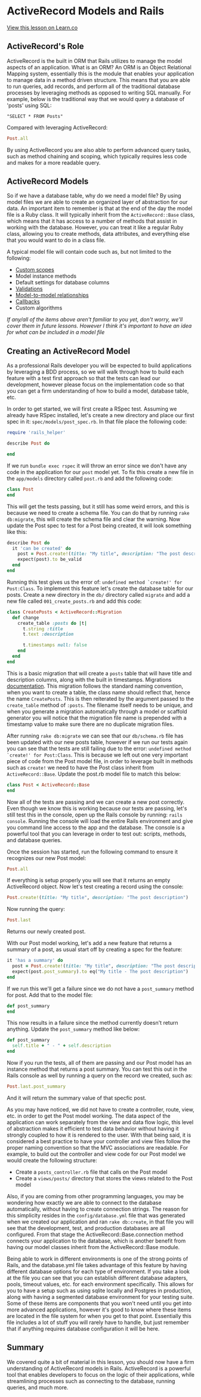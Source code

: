 # ActiveRecord Models and Rails

<a href='https://learn.co/lessons/rails-activerecord-models-and-rails-readme' data-visibility='hidden'>View this lesson on Learn.co</a>

## ActiveRecord's Role

ActiveRecord is the built in ORM that Rails utilizes to manage the model aspects of an application. What is an ORM? An ORM is an Object Relational Mapping system, essentially this is the module that enables your application to manage data in a method driven structure. This means that you are able to run queries, add records, and perform all of the traditional database processes by leveraging methods as opposed to writing SQL manually. For example, below is the traditional way that we would query a database of 'posts' using SQL:

```"SELECT * FROM Posts"```

Compared with leveraging ActiveRecord:

```ruby
Post.all
```

By using ActiveRecord you are also able to perform advanced query tasks, such as method chaining and scoping, which typically requires less code and makes for a more readable query.

## ActiveRecord Models

So if we have a database table, why do we need a model file? By using model files we are able to create an organized layer of abstraction for our data. An important item to remember is that at the end of the day the model file is a Ruby class. It will typically inherit from the `ActiveRecord::Base` class, which means that it has access to a number of methods that assist in working with the database. However, you can treat it like a regular Ruby class, allowing you to create methods, data attributes, and everything else that you would want to do in a class file.

A typical model file will contain code such as, but not limited to the following:

* [Custom scopes](http://api.rubyonrails.org/classes/ActiveRecord/Scoping/Named/ClassMethods.html)
* Model instance methods
* Default settings for database columns
* [Validations](http://api.rubyonrails.org/classes/ActiveModel/Validations/ClassMethods.html)
* [Model-to-model relationships](http://api.rubyonrails.org/classes/ActiveRecord/Associations/ClassMethods.html)
* [Callbacks](http://api.rubyonrails.org/classes/ActiveRecord/Callbacks.html)
* Custom algorithms

*If any/all of the items above aren't familiar to you yet, don't worry, we'll cover them in future lessons. However I think it's important to have an idea for what can be included in a model file*


## Creating an ActiveRecord Model

As a professional Rails developer you will be expected to build applications by leveraging a BDD process, so we will walk through how to build each feature with a test first approach so that the tests can lead our development, however please focus on the implementation code so that you can get a firm understanding of how to build a model, database table, etc.

In order to get started, we will first create a RSpec test. Assuming we already have RSpec installed, let's create a new directory and place our first spec in it: ```spec/models/post_spec.rb```. In that file place the following code:

```ruby
require 'rails_helper'

describe Post do

end
```

If we run ```bundle exec rspec``` it will throw an error since we don't have any code in the application for our ```post``` model yet. To fix this create a new file in the ```app/models``` directory called ```post.rb``` and add the following code:

```ruby
class Post
end
```

This will get the tests passing, but it still has some weird errors, and this is because we need to create a schema file. You can do that by running ```rake db:migrate```, this will create the schema file and clear the warning. Now update the Post spec to test for a Post being created, it will look something like this:

```ruby
describe Post do
  it 'can be created' do
    post = Post.create!(title: "My title", description: "The post description")
    expect(post).to be_valid
  end
end
```

Running this test gives us the error of: ```undefined method `create!' for Post:Class```. To implement this feature let's create the database table for our posts. Create a new directory in the ```db/``` directory called ```migrate``` and add a new file called ```001_create_posts.rb``` and add this code:

```ruby
class CreatePosts < ActiveRecord::Migration
  def change
    create_table :posts do |t|
      t.string :title
      t.text :description

      t.timestamps null: false
    end
  end
end
```

This is a basic migration that will create a ```posts``` table that will have title and description columns, along with the built in timestamps. Migrations [documentation](http://edgeguides.rubyonrails.org/active_record_migrations.html). This migration follows the standard naming convention, when you want to create a table, the class name should reflect that, hence the name ```CreatePosts```. This is then reiterated by the argument passed to the ```create_table``` method of ```:posts```. The filename itself needs to be unique, and when you generate a migration automatically through a model or scaffold generator you will notice that the migration file name is prepended with a timestamp value to make sure there are no duplicate migration files.

After running ```rake db:migrate``` we can see that our ```db/schema.rb``` file has been updated with our new posts table, however if we run our tests again you can see that the tests are still failing due to the error: ```undefined method `create!' for Post:Class```. This is because we left out one very important piece of code from the Post model file, in order to leverage built in methods such as ```create!``` we need to have the Post class inherit from ```ActiveRecord::Base```. Update the post.rb model file to match this below:

```ruby
class Post < ActiveRecord::Base
end
```

Now all of the tests are passing and we can create a new post correctly. Even though we know this is working because our tests are passing, let's still test this in the console, open up the Rails console by running: `rails console`. Running the console will load the entire Rails environment and give you command line access to the app and the database. The console is a powerful tool that you can leverage in order to test out: scripts, methods, and database queries.

Once the session has started, run the following command to ensure it recognizes our new Post model:

```ruby
Post.all
```

If everything is setup properly you will see that it returns an empty ActiveRecord object. Now let's test creating a record using the console:

```ruby
Post.create!(title: "My title", description: "The post description")
```
Now running the query:

```ruby
Post.last
```

Returns our newly created post.

With our Post model working, let's add a new feature that returns a summary of a post, as usual start off by creating a spec for the feature:

```ruby
it 'has a summary' do
  post = Post.create!(title: "My title", description: "The post description")
  expect(post.post_summary).to eq("My title - The post description")
end
```

If we run this we'll get a failure since we do not have a ```post_summary``` method for post. Add that to the model file:

```ruby
def post_summary
end
```
This now results in a failure since the method currently doesn't return anything. Update the ```post_summary``` method like below:

```ruby
def post_summary
  self.title + " - " + self.description
end
```

Now if you run the tests, all of them are passing and our Post model has an instance method that returns a post summary. You can test this out in the Rails console as well by running a query on the record we created, such as:

```ruby
Post.last.post_summary
```

And it will return the summary value of that specfic post.

As you may have noticed, we did not have to create a controller, route, view, etc. in order to get the Post model working. The data aspect of the application can work separately from the view and data flow logic, this level of abstraction makes it efficient to test data behavior without having it strongly coupled to how it is rendered to the user. With that being said, it is considered a best practice to have your controller and view files follow the proper naming convention so that the MVC associations are readable. For example, to build out the controller and view code for our Post model we would create the following structure:

* Create a ```posts_controller.rb``` file that calls on the Post model
* Create a ```views/posts/``` directory that stores the views related to the Post model

Also, if you are coming from other programming languages, you may be wondering how exactly we are able to connect to the database automatically, without having to create connection strings. The reason for this simplicity resides in the ```config/database.yml``` file that was generated when we created our application and ran ```rake db:create```, in that file you will see that the development, test, and production databases are all configured. From that stage the ActiveRecord::Base.connection method connects your application to the database, which is another benefit from having our model classes inherit from the ActiveRecord::Base module.

Being able to work in different environments is one of the strong points of Rails, and the database.yml file takes advantage of this feature by having different database options for each type of environment. If you take a look at the file you can see that you can establish different database adapters, pools, timeout values, etc. for each environment specifically. This allows for you to have a setup such as using sqlite locally and Postgres in production, along with having a segmented database environment for your testing suite. Some of these items are components that you won't need until you get into more advanced applications, however it's good to know where these items are located in the file system for when you get to that point. Essentially this file includes a lot of stuff you will rarely have to handle, but just remember that if anything requires database configuration it will be here.

## Summary

We covered quite a bit of material in this lesson, you should now have a firm understanding of ActiveRecord models in Rails. ActiveRecord is a powerful tool that enables developers to focus on the logic of their applications, while streamlining processes such as connecting to the database, running queries, and much more.